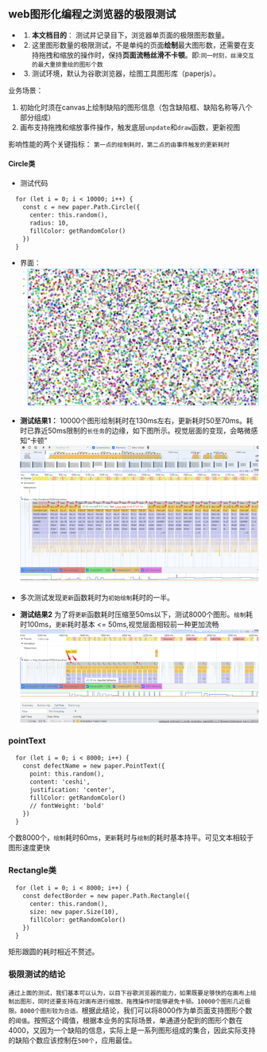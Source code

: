 <!--
 * @Author: Hhvcg
 * @Date: 2023-04-12 14:02:07
 * @LastEditors: -_-
 * @Description: 
-->
## web图形化编程之浏览器的极限测试
- 1. **本文档目的**： 测试并记录目下，浏览器单页面的极限图形数量。
- 2. 这里图形数量的极限测试，不是单纯的页面**绘制**最大图形数，还需要在支持拖拽和缩放的操作时，保持**页面流畅丝滑不卡顿**。即:`同一时刻，丝滑交互的最大重排重绘的图形个数`
- 3. 测试环境，默认为谷歌浏览器，绘图工具图形库（paperjs）。

业务场景： 
1. 初始化时须在canvas上绘制缺陷的图形信息（包含缺陷框、缺陷名称等八个部分组成）
2. 画布支持拖拽和缩放事件操作，触发底层`unpdate`和`draw`函数，更新视图

影响性能的两个关键指标： `第一点的绘制耗时，第二点的由事件触发的更新耗时`

#### Circle类
- 测试代码
```
  for (let i = 0; i < 10000; i++) {
    const c = new paper.Path.Circle({
      center: this.random(),
      radius: 10,
      fillColor: getRandomColor()
    })
  }
```
 - 界面： 
![avatar](pic/one.png)

 - **测试结果1：** 10000个图形绘制耗时在130ms左右，更新耗时50至70ms。耗时已靠近50ms限制的`长任务`的边缘，如下图所示。视觉层面的变现，会略微感知“卡顿”
![avatar](pic/2.png)
 - 多次测试发现`更新`函数耗时为`初始绘制`耗时的一半。
 - **测试结果2** 为了将`更新`函数耗时压缩至50ms以下，测试8000个图形。`绘制`耗时100ms，`更新`耗时基本 <= 50ms,视觉层面相较前一种更加流畅
![avatar](pic/3.png)

### pointText

```
  for (let i = 0; i < 8000; i++) {
    const defectName = new paper.PointText({
      point: this.random(),
      content: 'ceshi',
      justification: 'center',
      fillColor: getRandomColor()
      // fontWeight: 'bold'
    })
  }
```
个数8000个，`绘制`耗时60ms，`更新`耗时与`绘制`的耗时基本持平。可见文本相较于图形速度更快

### Rectangle类
```
  for (let i = 0; i < 8000; i++) {
    const defectBorder = new paper.Path.Rectangle({
      center: this.random(),
      size: new paper.Size(10),
      fillColor: getRandomColor()
    })
  }
```
矩形跟圆的耗时相近不赘述。


### 极限测试的结论
`通过上面的测试，我们基本可以认为，以目下谷歌浏览器的能力，如果既要足够快的在画布上绘制出图形，同时还要支持在对画布进行缩放、拖拽操作时能够避免卡顿。10000个图形几近极限。8000个图形较为合适。`根据此结论，我们可以将8000作为单页面支持图形个数的`阈值`。按照这个阈值，根据本业务的实际场景，单通道分配到的图形个数在4000，又因为一个缺陷的信息，实际上是一系列图形组成的集合，因此实际支持的缺陷个数应该控制在`500个`，应用最佳。


<!-- - `setSelectedCenter`方法，很诡异，时而影响时而不影响，暂未查明`
- 图片应该先于缺陷信息，优先加载 -->